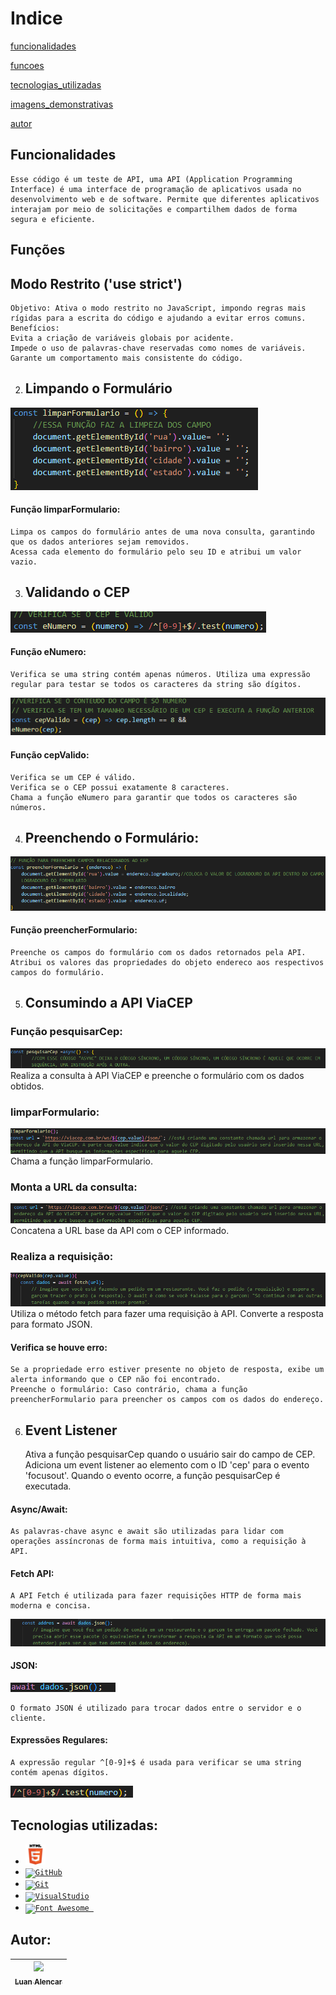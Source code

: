 
# Indice
[funcionalidades](#funcionalidades)

[funcoes](#funções)

[tecnologias_utilizadas](#tecnologias-utilizadas)

[imagens_demonstrativas](#imagens-demonstrativos)

[autor](#autor)


## Funcionalidades

    Esse código é um teste de API, uma API (Application Programming Interface) é uma interface de programação de aplicativos usada no desenvolvimento web e de software. Permite que diferentes aplicativos interajam por meio de solicitações e compartilhem dados de forma segura e eficiente.

## Funções
 
## Modo Restrito ('use strict')

    Objetivo: Ativa o modo restrito no JavaScript, impondo regras mais rígidas para a escrita do código e ajudando a evitar erros comuns.
    Benefícios:
    Evita a criação de variáveis globais por acidente.
    Impede o uso de palavras-chave reservadas como nomes de variáveis.
    Garante um comportamento mais consistente do código.


2. ## Limpando o Formulário
![imagem](img/funcao1.png)
#### Função limparFormulario:

    Limpa os campos do formulário antes de uma nova consulta, garantindo que os dados anteriores sejam removidos.
    Acessa cada elemento do formulário pelo seu ID e atribui um valor vazio.

3. ## Validando o CEP
![imagem](img/funcao2.png)
#### Função eNumero: 

    Verifica se uma string contém apenas números. Utiliza uma expressão regular para testar se todos os caracteres da string são dígitos.
![imagem](img/funcao3.png)
#### Função cepValido:

    Verifica se um CEP é válido.
    Verifica se o CEP possui exatamente 8 caracteres.
    Chama a função eNumero para garantir que todos os caracteres são números.

4. ## Preenchendo o Formulário:

![imagem](img/funcao4.png)

#### Função preencherFormulario:

    Preenche os campos do formulário com os dados retornados pela API.
    Atribui os valores das propriedades do objeto endereco aos respectivos campos do formulário.

5. ## Consumindo a API ViaCEP

### Função pesquisarCep:
![imagem](img/funcao5.png)
    Realiza a consulta à API ViaCEP e preenche o formulário com os dados obtidos.
    
### limparFormulario:
![imagem](img/funcao6.png)
    Chama a função limparFormulario.

### Monta a URL da consulta: 
![imagem](img/funcao7.png)
    Concatena a URL base da API com o CEP informado.

### Realiza a requisição:
 ![imagem](img/funcao8.png)
    Utiliza o método fetch para fazer uma requisição à API.
    Converte a resposta para formato JSON.

#### Verifica se houve erro: 

    Se a propriedade erro estiver presente no objeto de resposta, exibe um alerta informando que o CEP não foi encontrado.
    Preenche o formulário: Caso contrário, chama a função preencherFormulario para preencher os campos com os dados do endereço.

6. ## Event Listener

    Ativa a função pesquisarCep quando o usuário sair do campo de CEP.
    Adiciona um event listener ao elemento com o ID 'cep' para o evento 'focusout'. Quando o evento ocorre, a função pesquisarCep é executada.


#### Async/Await: 

    As palavras-chave async e await são utilizadas para lidar com operações assíncronas de forma mais intuitiva, como a requisição à API.

#### Fetch API:

    A API Fetch é utilizada para fazer requisições HTTP de forma mais moderna e concisa.

![imagem](img/funcao9-.png)

#### JSON:
![imagem](img/json.png)

    O formato JSON é utilizado para trocar dados entre o servidor e o cliente.

#### Expressões Regulares: 

    A expressão regular ^[0-9]+$ é usada para verificar se uma string contém apenas dígitos.
    
![imagem](img/espresao.png)


## Tecnologias utilizadas:
 
 
* [<code><img height="32" src="https://raw.githubusercontent.com/github/explore/80688e429a7d4ef2fca1e82350fe8e3517d3494d/topics/html/html.png" alt="HTML5"/></code>](https://developer.mozilla.org/pt-BR/docs/Web/HTML)
* [<code><img height="32" src="https://static.vecteezy.com/system/resources/previews/027/127/560/original/javascript-logo-javascript-icon-transparent-free-png.png" alt="GitHub"/></code>](https://github.com/)
* [<code><img height="32" src="https://www.malwarebytes.com/wp-content/uploads/sites/2/2023/01/asset_upload_file97293_255583.jpg" alt="Git"/></code>](https://git-scm.com/)
* [<code><img height="32" src="https://img.shields.io/badge/VSCode-0078D4?style=for-the-badge&logo=visual%20studio%20code&logoColor=white" alt="VisualStudio"/></code>](https://code.visualstudio.com/)
* [<code><img height="32" src="https://img.shields.io/badge/GitHub-100000?style=for-the-badge&logo=github&logoColor=white" alt="Font Awesome "/></code>](https://fontawesome.com/versions)
 

## Autor:
|  [<img loading="lazy" src="https://avatars.githubusercontent.com/u/140835172?v=4 " width=115><br><sub>Luan Alencar</sub>](https://github.com/luan18alencar) |  
| :---: |
















